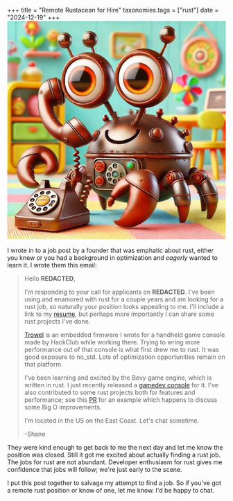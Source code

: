 +++
title = "Remote Rustacean for Hire"
taxonomies.tags = ["rust"]
date = "2024-12-19"
+++
![An abstract crab hovering over a typewriter.](cute-crab-on-phone.jpg)

I wrote in to a job post by a founder that was emphatic about rust, either you
knew or you had a background in optimization and _eagerly_ wanted to learn it. I
wrote them this email:

> Hello **REDACTED**,
>
>I'm responding to your call for applicants on **REDACTED**. I've been using and
>enamored with rust for a couple years and am looking for a rust job, so
>naturally your position looks appealing to me. I'll include a link to my
>[resume][0], but perhaps more importantly I can share some rust projects I've
>done.
>
>[Trowel][1] is an embedded firmware I wrote for a handheld game console made by
>HackClub while working there. Trying to wring more performance out of that
>console is what first drew me to rust. It was good exposure to no_std. Lots of
>optimization opportunities remain on that platform.
>
>I've been learning and excited by the Bevy game engine, which is written in
>rust. I just recently released a [gamedev console][2] for it. I've also
>contributed to some rust projects both for features and performance; see this
>[PR][3] for an example which happens to discuss some Big O improvements.
>
>I'm located in the US on the East Coast. Let's chat sometime.
>
>-Shane

They were kind enough to get back to me the next day and let me know the
position was closed. Still it got me excited about actually finding a rust job.
The jobs for rust are not abundant. Developer enthusiasm for rust gives me
confidence that jobs will follow; we're just early to the scene.

I put this post together to salvage my attempt to find a job. So if you've got a
remote rust position or know of one, let me know. I'd be happy to chat.

[0]: https://www.shanecelis.com/resume/resume-2024-07-01.pdf
[1]: https://github.com/shanecelis/trowel
[2]: https://github.com/shanecelis/bevy_minibuffer
[3]: https://github.com/not-elm/bevy-input-sequence/pull/7
